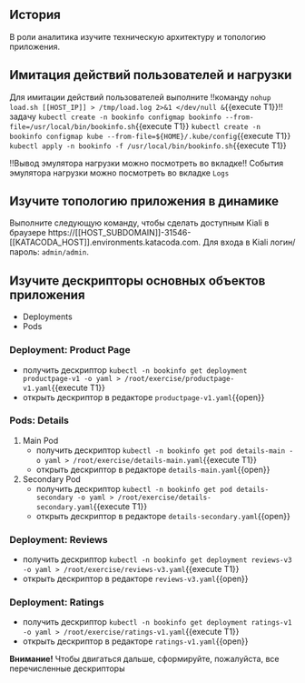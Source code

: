 ## История

В роли аналитика изучите техническую архитектуру и топологию приложения.

## Имитация действий пользователей и нагрузки

Для имитации действий пользователей выполните !!команду `nohup load.sh [[HOST_IP]] > /tmp/load.log 2>&1 </dev/null &`{{execute T1}}!! задачу 
`kubectl create -n bookinfo configmap bookinfo --from-file=/usr/local/bin/bookinfo.sh`{{execute T1}}
`kubectl create -n bookinfo configmap kube --from-file=${HOME}/.kube/config`{{execute T1}}
`kubectl apply -n bookinfo -f /usr/local/bin/bookinfo.sh`{{execute T1}}

!!Вывод эмулятора нагрузки можно посмотреть во вкладке!! События эмулятора нагрузки можно посмотреть во вкладке `Logs`

## Изучите топологию приложения в динамике

Выполните следующую команду, чтобы сделать доступным Kiali в браузере https://[[HOST_SUBDOMAIN]]-31546-[[KATACODA_HOST]].environments.katacoda.com. Для входа в Kiali логин/пароль: `admin/admin`.

## Изучите дескрипторы основных объектов приложения

* Deployments
* Pods

### Deployment: Product Page

* получить дескриптор `kubectl -n bookinfo get deployment productpage-v1 -o yaml > /root/exercise/productpage-v1.yaml`{{execute T1}}
* открыть дескриптор в редакторе `productpage-v1.yaml`{{open}}

### Pods: Details

1. Main Pod
    * получить дескриптор `kubectl -n bookinfo get pod details-main -o yaml > /root/exercise/details-main.yaml`{{execute T1}}
    * открыть дескриптор в редакторе `details-main.yaml`{{open}}
1. Secondary Pod
    * получить дескриптор `kubectl -n bookinfo get pod details-secondary -o yaml > /root/exercise/details-secondary.yaml`{{execute T1}}
    * открыть дескриптор в редакторе `details-secondary.yaml`{{open}}

### Deployment: Reviews

* получить дескриптор `kubectl -n bookinfo get deployment reviews-v3 -o yaml > /root/exercise/reviews-v3.yaml`{{execute T1}}
* открыть дескриптор в редакторе `reviews-v3.yaml`{{open}}

### Deployment: Ratings

* получить дескриптор `kubectl -n bookinfo get deployment ratings-v1 -o yaml > /root/exercise/ratings-v1.yaml`{{execute T1}}
* открыть дескриптор в редакторе `ratings-v1.yaml`{{open}}

**Внимание!** Чтобы двигаться дальше, сформируйте, пожалуйста, все перечисленные дескрипторы
